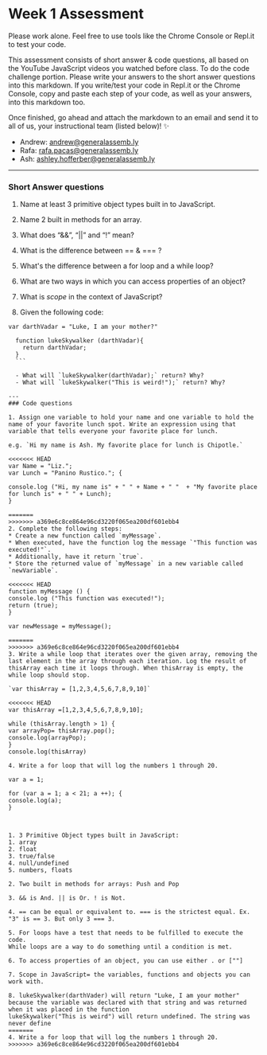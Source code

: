 # Week 1 Assessment

Please work alone. Feel free to use tools like the Chrome Console or Repl.it to test your code.

This assessment consists of short answer & code questions, all based on the YouTube JavaScript videos you watched before class. To do the code challenge portion. Please write your answers to the short answer questions into this markdown. If you write/test your code in Repl.it or the Chrome Console, copy and paste each step of your code, as well as your answers, into this markdown too.

Once finished, go ahead and attach the markdown to an email and send it to all of us, your instructional team (listed below)! :sparkles:

* Andrew: andrew@generalassemb.ly
* Rafa: rafa.pacas@generalassemb.ly
* Ash: ashley.hofferber@generalassemb.ly

---
### Short Answer questions

1. Name at least 3 primitive object types built in to JavaScript.

2. Name 2 built in methods for an array.

3. What does “&&”, “||” and “!” mean?

4. What is the difference between == & === ?

5. What's the difference between a for loop and a while loop?

6. What are two ways in which you can access properties of an object?

7. What is ​*scope*​ in the context of JavaScript?

8. Given the following code:

  ```
  var darthVadar = "Luke, I am your mother?"

    function lukeSkywalker (darthVadar){
      return darthVadar;
    }
    ```

    - What will `lukeSkywalker(darthVadar);` return? Why?
    - What will `lukeSkywalker("This is weird!");` return? Why?

---
### Code questions

1. Assign one variable to hold your name and one variable to hold the name of your favorite lunch spot. Write an expression using that variable that tells everyone your favorite place for lunch.

  e.g. `Hi my name is Ash. My favorite place for lunch is Chipotle.`

<<<<<<< HEAD
var Name = "Liz.";
var Lunch = "Panino Rustico."; {

console.log ("Hi, my name is" + " " + Name + " "  + "My favorite place for lunch is" + " " + Lunch);
}

=======
>>>>>>> a369e6c8ce864e96cd3220f065ea200df601ebb4
2. Complete the following steps:
  * Create a new function called `myMessage`.
  * When executed, have the function log the message `"This function was executed!"`.
  * Additionally, have it return `true`.
  * Store the returned value of `myMessage` in a new variable called `newVariable`.

<<<<<<< HEAD
function myMessage () {
console.log ("This function was executed!");
return (true);
}

var newMessage = myMessage();

=======
>>>>>>> a369e6c8ce864e96cd3220f065ea200df601ebb4
3. Write a while loop that iterates over the given array, removing the last element in the array through each iteration. Log the result of thisArray each time it loops through. When thisArray is empty, the while loop should stop.

  `var thisArray = [1,2,3,4,5,6,7,8,9,10]`

<<<<<<< HEAD
var thisArray =[1,2,3,4,5,6,7,8,9,10];

while (thisArray.length > 1) {
var arrayPop= thisArray.pop();
console.log(arrayPop);
}
console.log(thisArray)

4. Write a for loop that will log the numbers 1 through 20.

var a = 1;

for (var a = 1; a < 21; a ++); {
console.log(a);
}



1. 3 Primitive Object types built in JavaScript:
1. array
2. float
3. true/false
4. null/undefined
5. numbers, floats

2. Two built in methods for arrays: Push and Pop

3. && is And. || is Or. ! is Not. 

4. == can be equal or equivalent to. === is the strictest equal. Ex. "3" is == 3. But only 3 === 3. 

5. For loops have a test that needs to be fulfilled to execute the code.
While loops are a way to do something until a condition is met. 

6. To access properties of an object, you can use either . or [""]

7. Scope in JavaScript= the variables, functions and objects you can work with. 

8. lukeSkywalker(darthVader) will return "Luke, I am your mother" because the variable was declared with that string and was returned when it was placed in the function
lukeSkywalker("This is weird") will return undefined. The string was never define
=======
4. Write a for loop that will log the numbers 1 through 20.
>>>>>>> a369e6c8ce864e96cd3220f065ea200df601ebb4
